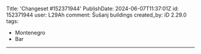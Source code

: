 Title: 'Changeset #152371944'
PublishDate: 2024-06-07T11:37:01Z
id: 152371944
user: L29Ah
comment: Šušanj buildings
created_by: iD 2.29.0
tags:
- Montenegro
- Bar

---
